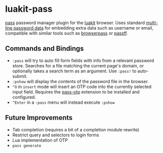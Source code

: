 # luakit-pass

[pass](https://www.passwordstore.org/) password manager plugin for the
[luakit](https://luakit.github.io/) browser. Uses standard
[multi-line password data](https://www.passwordstore.org/#organization) for
embedding extra data such as username or email, compatible with similar tools
such as [browserpass](https://github.com/dannyvankooten/browserpass) or [passff](https://github.com/passff/passff).

## Commands and Bindings

- `:pass` will try to auto fill form fields with info from a relevant password
store. Searches for a file matching the current page's domain, or optionally
takes a search term as an argument. Use `:pass!` to auto-submit.
- `:pshow` will display the contents of the password file in the browser.
- `^O` in `insert` mode will insert an OTP code into the currently selected
input field. Requires the [pass-otp](https://github.com/tadfisher/pass-otp)
extension to be installed and configured.
- `^Enter` in a `:pass` menu will instead execute `:pshow`

## Future Improvements

- Tab completion (requires a bit of a completion module rewrite)
- Restrict query and selectors to login forms
- Lua implementation of OTP
- `pass generate`
